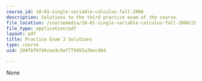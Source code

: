 ```yaml
---
course_id: 18-01-single-variable-calculus-fall-2006
description: Solutions to the third practice exam of the course.
file_location: /coursemedia/18-01-single-variable-calculus-fall-2006/204fbfbf46cea3c9af775855a3bec084_prexam3asol.pdf
file_type: application/pdf
layout: pdf
title: Practice Exam 3 Solutions
type: course
uid: 204fbfbf46cea3c9af775855a3bec084

---
```

None